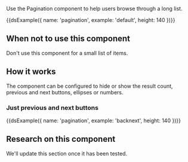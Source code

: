 Use the Pagination component to help users browse through a long list.

{{dsExample({
  name: 'pagination',
  example: 'default',
  height: 140
})}}

## When not to use this component

Don't use this component for a small list of items.

## How it works

The component can be configured to hide or show the result count, previous and next buttons, ellipses or numbers.

### Just previous and next buttons

{{dsExample({
  name: 'pagination',
  example: 'backnext',
  height: 140
})}}

## Research on this component

We'll update this section once it has been tested.
